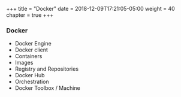 +++
title = "Docker"
date = 2018-12-09T17:21:05-05:00
weight = 40
chapter = true
+++

### Docker

* Docker Engine
* Docker client
* Containers 
* Images
* Registry and Repositories
* Docker Hub
* Orchestration
* Docker Toolbox / Machine


